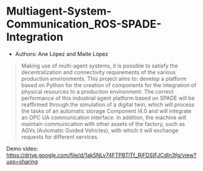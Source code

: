 # Multiagent-System-Communication_ROS-SPADE-Integration
- Authors: Ane López and Maite López

> Making use of multi-agent systems, it is possible to satisfy the decentralization and connectivity requirements of the various production environments. 
> This project aims to: develop a platform based on Python for the creation of components for the integration of physical resources to a production environment.
> The correct performance of this industrial agent platform based on SPADE will be reaffirmed through the simulation of a digital twin, which will process the tasks
> of an automatic storage Component I4.0 and will integrate an OPC UA communication interface. 
> In addition, the machine will maintain communication with other assets of the factory, such as AGVs (Automatic Guided Vehicles),
> with which it will exchange requests for different services.

Demo video: https://drive.google.com/file/d/1ak5NLv74FTPBTlTf_RjFDSIFJCdIn3fg/view?usp=sharing
